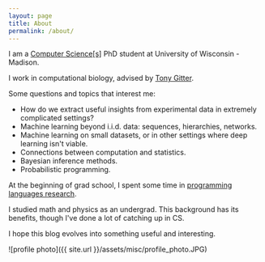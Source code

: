 ```yaml
---
layout: page
title: About
permalink: /about/
---
```


I am a [Computer Science\[s\]](http://cs.wisc.edu) PhD student at University of Wisconsin - Madison. 

I work in computational biology, advised by [Tony Gitter](https://www.biostat.wisc.edu/~gitter/).

Some questions and topics that interest me:

* How do we extract useful insights from experimental data in extremely complicated settings?
* Machine learning beyond i.i.d. data: sequences, hierarchies, networks.
* Machine learning on small datasets, or in other settings where deep learning isn't viable.
* Connections between computation and statistics.
* Bayesian inference methods.
* Probabilistic programming.

At the beginning of grad school, I spent some time in [programming languages research](https://madpl.cs.wisc.edu).

I studied math and physics as an undergrad. This background has 
its benefits, though I've done a lot of catching up in CS.

I hope this blog evolves into something useful and interesting.

![profile photo]({{ site.url }}/assets/misc/profile_photo.JPG)


